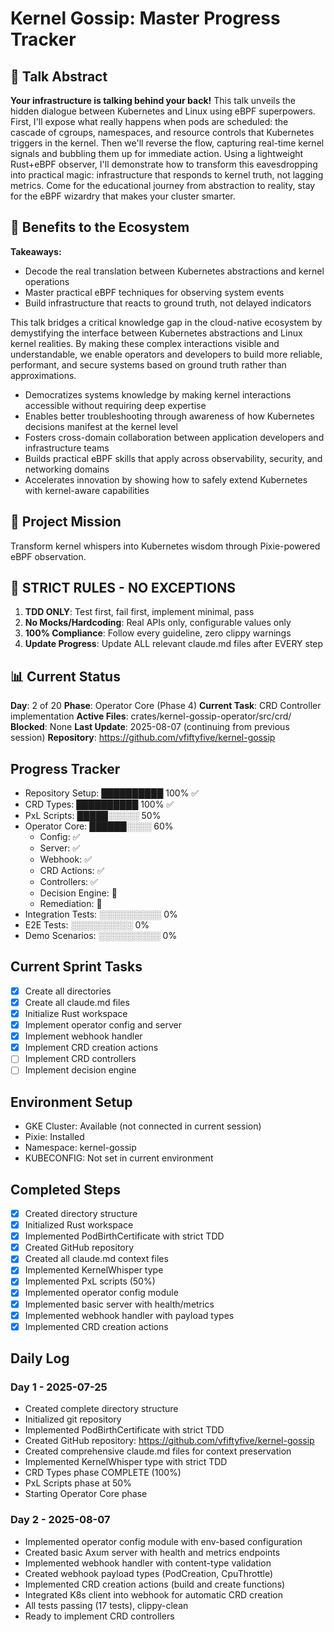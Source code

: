 # Kernel Gossip: Master Progress Tracker

## 📢 Talk Abstract
**Your infrastructure is talking behind your back!** This talk unveils the hidden dialogue between Kubernetes and Linux using eBPF superpowers. First, I'll expose what really happens when pods are scheduled: the cascade of cgroups, namespaces, and resource controls that Kubernetes triggers in the kernel. Then we'll reverse the flow, capturing real-time kernel signals and bubbling them up for immediate action. Using a lightweight Rust+eBPF observer, I'll demonstrate how to transform this eavesdropping into practical magic: infrastructure that responds to kernel truth, not lagging metrics. Come for the educational journey from abstraction to reality, stay for the eBPF wizardry that makes your cluster smarter.

## 🎯 Benefits to the Ecosystem
**Takeaways:**
- Decode the real translation between Kubernetes abstractions and kernel operations
- Master practical eBPF techniques for observing system events
- Build infrastructure that reacts to ground truth, not delayed indicators

This talk bridges a critical knowledge gap in the cloud-native ecosystem by demystifying the interface between Kubernetes abstractions and Linux kernel realities. By making these complex interactions visible and understandable, we enable operators and developers to build more reliable, performant, and secure systems based on ground truth rather than approximations.

- Democratizes systems knowledge by making kernel interactions accessible without requiring deep expertise
- Enables better troubleshooting through awareness of how Kubernetes decisions manifest at the kernel level
- Fosters cross-domain collaboration between application developers and infrastructure teams
- Builds practical eBPF skills that apply across observability, security, and networking domains
- Accelerates innovation by showing how to safely extend Kubernetes with kernel-aware capabilities

## 🎯 Project Mission
Transform kernel whispers into Kubernetes wisdom through Pixie-powered eBPF observation.

## 🚨 STRICT RULES - NO EXCEPTIONS
1. **TDD ONLY**: Test first, fail first, implement minimal, pass
2. **No Mocks/Hardcoding**: Real APIs only, configurable values only
3. **100% Compliance**: Follow every guideline, zero clippy warnings
4. **Update Progress**: Update ALL relevant claude.md files after EVERY step

## 📊 Current Status
**Day**: 2 of 20
**Phase**: Operator Core (Phase 4)
**Current Task**: CRD Controller implementation
**Active Files**: crates/kernel-gossip-operator/src/crd/
**Blocked**: None
**Last Update**: 2025-08-07 (continuing from previous session)
**Repository**: https://github.com/vfiftyfive/kernel-gossip

## Progress Tracker
- Repository Setup: ██████████ 100% ✅
- CRD Types: ██████████ 100% ✅
- PxL Scripts: █████░░░░░ 50%
- Operator Core: ██████░░░░ 60%
  - Config: ✅
  - Server: ✅
  - Webhook: ✅
  - CRD Actions: ✅
  - Controllers: ✅
  - Decision Engine: 🚧
  - Remediation: 🚧
- Integration Tests: ░░░░░░░░░░ 0%
- E2E Tests: ░░░░░░░░░░ 0%
- Demo Scenarios: ░░░░░░░░░░ 0%

## Current Sprint Tasks
- [x] Create all directories
- [x] Create all claude.md files
- [x] Initialize Rust workspace
- [x] Implement operator config and server
- [x] Implement webhook handler
- [x] Implement CRD creation actions
- [ ] Implement CRD controllers
- [ ] Implement decision engine

## Environment Setup
- GKE Cluster: Available (not connected in current session)
- Pixie: Installed
- Namespace: kernel-gossip
- KUBECONFIG: Not set in current environment

## Completed Steps
- [x] Created directory structure
- [x] Initialized Rust workspace
- [x] Implemented PodBirthCertificate with strict TDD
- [x] Created GitHub repository
- [x] Created all claude.md context files
- [x] Implemented KernelWhisper type
- [x] Implemented PxL scripts (50%)
- [x] Implemented operator config module
- [x] Implemented basic server with health/metrics
- [x] Implemented webhook handler with payload types
- [x] Implemented CRD creation actions

## Daily Log
### Day 1 - 2025-07-25
- Created complete directory structure
- Initialized git repository
- Implemented PodBirthCertificate with strict TDD
- Created GitHub repository: https://github.com/vfiftyfive/kernel-gossip
- Created comprehensive claude.md files for context preservation
- Implemented KernelWhisper type with strict TDD
- CRD Types phase COMPLETE (100%)
- PxL Scripts phase at 50%
- Starting Operator Core phase

### Day 2 - 2025-08-07
- Implemented operator config module with env-based configuration
- Created basic Axum server with health and metrics endpoints
- Implemented webhook handler with content-type validation
- Created webhook payload types (PodCreation, CpuThrottle)
- Implemented CRD creation actions (build and create functions)
- Integrated K8s client into webhook for automatic CRD creation
- All tests passing (17 tests), clippy-clean
- Ready to implement CRD controllers